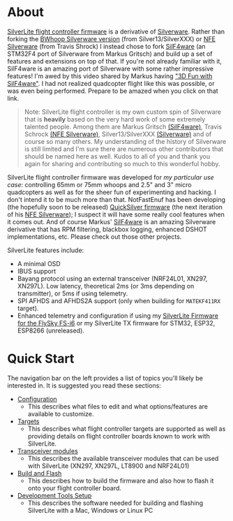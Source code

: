 # About

[SilverLite flight controller firmware](https://github.com/sakitume/SilverLite-FC) is a derivative of [Silverware](http://sirdomsen.diskstation.me/dokuwiki/doku.php). 
Rather than forking the [BWhoop Silverware version](https://github.com/silver13/BoldClash-BWHOOP-B-03) (from Silver13/SilverXXX)
or [NFE Silverware](https://github.com/NotFastEnuf/NFE_Silverware) (from Travis Shrock) I instead chose to fork [SilF4ware](https://www.rcgroups.com/forums/showthread.php?3294959-SilF4ware-an-STM32F4-port-of-SilverWare) (an STM32F4 port of Silverware from Markus Gritsch) and build up a set of features and extensions on top of that. If you're not already familiar with it, SilF4ware is an amazing port of Silverware with some rather impressive features! I'm awed by this video shared by Markus having ["3D Fun with SilF4ware"](https://www.youtube.com/watch?v=eGqPaot6K80). I had not realized quadcopter flight like this was possible, or was even being performed. Prepare to be amazed when you click on that link.

> Note: SilverLite flight controller is my own custom spin of Silverware that is **heavily** based on the very hard work of some extremely talented people. Among them are Markus Gritsch [(SilF4ware)](https://www.rcgroups.com/forums/showthread.php?3294959-SilF4ware-an-STM32F4-port-of-SilverWare), Travis Schrock [(NFE Silverware)](https://community.micro-motor-warehouse.com/t/notfastenuf-e011-bwhoop-silverware-fork/5501), Silver13/SilverXXX [(Silverware)](http://sirdomsen.diskstation.me/dokuwiki/doku.php) and of course so many others. My understanding of the history of Silverware is still limited and I'm sure there are numerous other contributors that should be named here as well. Kudos to all of you and thank you again for sharing and contributing so much to this wonderful hobby.

SilverLite flight controller firmware was developed for *my particular use case*: controlling 65mm or 75mm whoops and 2.5" and 3" micro quadcopters
as well as for the sheer fun of experimenting and hacking. I don't intend it to be much more than that. NotFastEnuf has been
developing (the hopefully soon to be released) [QuickSilver firmware](https://community.micro-motor-warehouse.com/t/notfastenuf-e011-bwhoop-silverware-fork/5501/1223) (the next iteration of his [NFE Silverware](https://community.micro-motor-warehouse.com/t/notfastenuf-e011-bwhoop-silverware-fork/5501)); I suspect it will
have some really cool features when it comes out. And of course Markus' [SilF4ware](https://www.rcgroups.com/forums/showthread.php?3294959-SilF4ware-an-STM32F4-port-of-SilverWare) is an amazing Silverware derivative that has
RPM filtering, blackbox logging, enhanced DSHOT implementations, etc. Please check out those other projects.

SilverLite features include:

* A minimal OSD
* IBUS support
* Bayang protocol using an external transceiver (NRF24L01, XN297, XN297L). Low latency, theoretical 2ms (or 3ms depending on transmitter), or 5ms if using telemetry.
* SPI AFHDS and AFHDS2A support (only when building for `MATEKF411RX` target).
* Enhanced telemetry and configuration if using my [SilverLite Firmware for the FlySky FS-i6](https://github.com/sakitume/SilverLite-FS-i6) or
my SilverLite TX firmware for STM32, ESP32, ESP8266 (unreleased).

# Quick Start

The navigation bar on the left provides a list of topics you'll likely be interested in. It is suggested you read these sections:

* [Configuration](Configuration.md)
    * This describes what files to edit and what options/features are available to customize.
* [Targets](Targets.md)
    * This describes what flight controller targets are supported as well as providing details on flight controller boards known to work with SilverLite.
* [Transceiver modules](Transceiver.md)
    * This describes the available transceiver modules that can be used with SilverLite (XN297, XN297L, LT8900 and NRF24L01)
* [Build and Flash](Develop.md)
    * This describes how to build the firmware and also how to flash it onto your flight controller board.
* [Development Tools Setup](DevToolsSetup.md)
    * This describes the software needed for building and flashing SilverLite with a Mac, Windows or Linux PC
